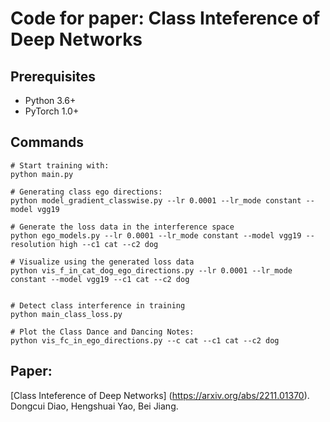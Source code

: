 # Code for paper: Class Inteference of Deep Networks


## Prerequisites
- Python 3.6+
- PyTorch 1.0+

## Commands
```
# Start training with: 
python main.py

# Generating class ego directions:
python model_gradient_classwise.py --lr 0.0001 --lr_mode constant --model vgg19

# Generate the loss data in the interference space
python ego_models.py --lr 0.0001 --lr_mode constant --model vgg19 --resolution high --c1 cat --c2 dog

# Visualize using the generated loss data
python vis_f_in_cat_dog_ego_directions.py --lr 0.0001 --lr_mode constant --model vgg19 --c1 cat --c2 dog


# Detect class interference in training
python main_class_loss.py

# Plot the Class Dance and Dancing Notes:
python vis_fc_in_ego_directions.py --c cat --c1 cat --c2 dog
```

## Paper:
[Class Inteference of Deep Networks] (https://arxiv.org/abs/2211.01370). Dongcui Diao, Hengshuai Yao, Bei Jiang. 
